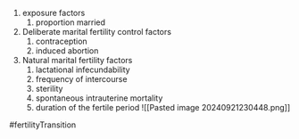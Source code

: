 1. exposure factors
	1. proportion married
2. Deliberate marital fertility control factors
	1. contraception
	2. induced abortion
3. Natural marital fertility factors
	1. lactational infecundability
	2. frequency of intercourse
	3. sterility 
	4. spontaneous intrauterine mortality
	5. duration of the fertile period
![[Pasted image 20240921230448.png]]

#fertilityTransition
